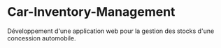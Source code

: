 # Car-Inventory-Management
Développement d'une application web pour la gestion des stocks d'une concession automobile.
